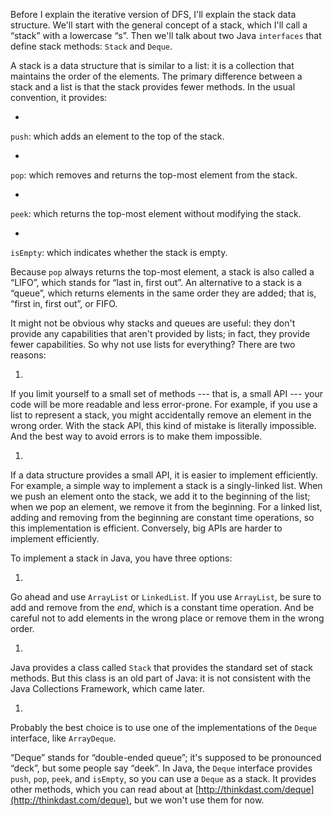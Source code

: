 Before I explain the iterative version of DFS, I'll explain the stack data structure.  We'll start with the general concept of a stack, which I'll call a “stack” with a lowercase “s”. Then we'll talk about two Java `interfaces` that define stack methods: `Stack` and `Deque`.



A stack is a data structure that is similar to a list: it is a collection that maintains the order of the elements. The primary difference between a stack and a list is that the stack provides fewer methods. In the usual convention, it provides:



* 
`push`: which adds an element to the top of the stack.

* 
`pop`: which removes and returns the top-most element from the stack.

* 
`peek`: which returns the top-most element without modifying
the stack.

* 
`isEmpty`: which indicates whether the stack is empty.


Because `pop` always returns the top-most element, a stack is also called a “LIFO”, which stands for “last in, first out”. An alternative to a stack is a “queue”, which returns elements in the same order they are added; that is, “first in, first out”, or FIFO.


It might not be obvious why stacks and queues are useful: they don't provide any capabilities that aren't provided by lists; in fact, they provide fewer capabilities. So why not use lists for everything? There are two reasons:



1. 
If you limit yourself to a small set of methods --- that is, a small
API --- your code will be more readable and less error-prone. For
example, if you use a list to represent a stack, you might
accidentally remove an element in the wrong order. With the stack API,
this kind of mistake is literally impossible. And the best way to
avoid errors is to make them impossible.

1. 
If a data structure provides a small API, it is easier to implement
efficiently. For example, a simple way to implement a stack is a
singly-linked list. When we push an element onto the stack, we add it
to the beginning of the list; when we pop an element, we remove it
from the beginning. For a linked list, adding and removing from the
beginning are constant time operations, so this implementation is
efficient. Conversely, big APIs are harder to implement efficiently.



To implement a stack in Java, you have three options:



1. 
Go ahead and use `ArrayList` or `LinkedList`. If you use
`ArrayList`, be sure to add and remove from the *end*,
which is a constant time operation. And be careful not to add elements
in the wrong place or remove them in the wrong order.

1. 
Java provides a class called `Stack` that provides the standard
set of stack methods. But this class is an old part of Java: it is not
consistent with the Java Collections Framework, which came later.

1. 
Probably the best choice is to use one of the implementations of the
`Deque` interface, like `ArrayDeque`.


“Deque” stands for “double-ended queue”; it's supposed to be pronounced “deck”, but some people say “deek”. In Java, the `Deque` interface provides `push`, `pop`, `peek`, and `isEmpty`, so you can use a `Deque` as a stack. It provides other methods, which you can read about at [http://thinkdast.com/deque](http://thinkdast.com/deque), but we won't use them for now.